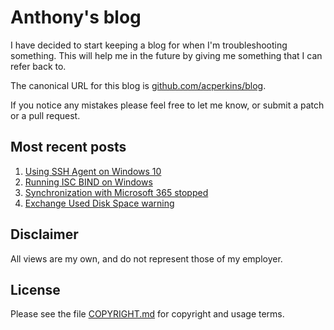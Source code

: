 # Anthony's blog

I have decided to start keeping a blog for when I'm troubleshooting something. This will help me in
the future by giving me something that I can refer back to.

The canonical URL for this blog is
[github.com/acperkins/blog](https://github.com/acperkins/blog).

If you notice any mistakes please feel free to let me know, or submit a patch or a pull request.

## Most recent posts

1. [Using SSH Agent on Windows 10](2021/2021-03-31_SshAgentOnWindows.md)
1. [Running ISC BIND on Windows](2021/2021-03-30_BindOnWindows.md)
1. [Synchronization with Microsoft 365 stopped](2021/2021-03-12_SyncStopped365.md)
1. [Exchange Used Disk Space warning](2020/2020-10-23_ExchangeUsedDiskSpace.md)

## Disclaimer

All views are my own, and do not represent those of my employer.

## License

Please see the file [COPYRIGHT.md](COPYRIGHT.md) for copyright and usage terms.

